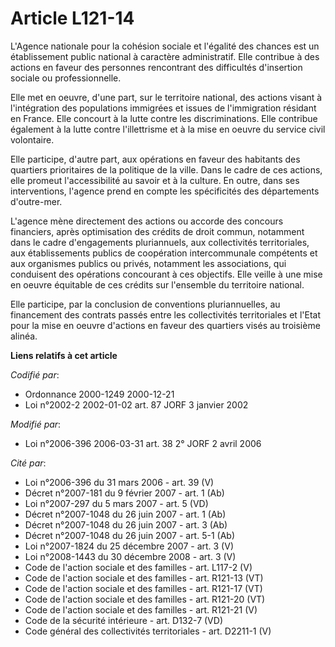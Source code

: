 # Article L121-14

L'Agence nationale pour la cohésion sociale et l'égalité des chances est un établissement public national à caractère
administratif. Elle contribue à des actions en faveur des personnes rencontrant des difficultés d'insertion sociale ou
professionnelle.

Elle met en oeuvre, d'une part, sur le territoire national, des actions visant à l'intégration des populations immigrées et
issues de l'immigration résidant en France. Elle concourt à la lutte contre les discriminations. Elle contribue également à
la lutte contre l'illettrisme et à la mise en oeuvre du service civil volontaire.

Elle participe, d'autre part, aux opérations en faveur des habitants des quartiers prioritaires de la politique de la ville.
Dans le cadre de ces actions, elle promeut l'accessibilité au savoir et à la culture. En outre, dans ses interventions,
l'agence prend en compte les spécificités des départements d'outre-mer.

L'agence mène directement des actions ou accorde des concours financiers, après optimisation des crédits de droit commun,
notamment dans le cadre d'engagements pluriannuels, aux collectivités territoriales, aux établissements publics de
coopération intercommunale compétents et aux organismes publics ou privés, notamment les associations, qui conduisent des
opérations concourant à ces objectifs. Elle veille à une mise en oeuvre équitable de ces crédits sur l'ensemble du territoire
national.

Elle participe, par la conclusion de conventions pluriannuelles, au financement des contrats passés entre les collectivités
territoriales et l'Etat pour la mise en oeuvre d'actions en faveur des quartiers visés au troisième alinéa.

**Liens relatifs à cet article**

_Codifié par_:

  - Ordonnance 2000-1249 2000-12-21
  - Loi n°2002-2 2002-01-02 art. 87 JORF 3 janvier 2002

_Modifié par_:

  - Loi n°2006-396 2006-03-31 art. 38 2° JORF 2 avril 2006

_Cité par_:

  - Loi n°2006-396 du 31 mars 2006 - art. 39 (V)
  - Décret n°2007-181 du 9 février 2007 - art. 1 (Ab)
  - Loi n°2007-297 du 5 mars 2007 - art. 5 (VD)
  - Décret n°2007-1048 du 26 juin 2007 - art. 1 (Ab)
  - Décret n°2007-1048 du 26 juin 2007 - art. 3 (Ab)
  - Décret n°2007-1048 du 26 juin 2007 - art. 5-1 (Ab)
  - Loi n°2007-1824 du 25 décembre 2007 - art. 3 (V)
  - Loi n°2008-1443 du 30 décembre 2008 - art. 3 (V)
  - Code de l'action sociale et des familles - art. L117-2 (V)
  - Code de l'action sociale et des familles - art. R121-13 (VT)
  - Code de l'action sociale et des familles - art. R121-17 (VT)
  - Code de l'action sociale et des familles - art. R121-20 (VT)
  - Code de l'action sociale et des familles - art. R121-21 (V)
  - Code de la sécurité intérieure - art. D132-7 (VD)
  - Code général des collectivités territoriales - art. D2211-1 (V)
